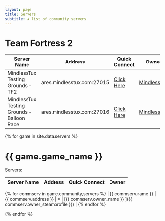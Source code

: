 ```yaml
---
layout: page
title: Servers
subtitle: A list of community servers
---
```


# Team Fortress 2

| Server Name 	| Address 	                    | Quick Connect                                              	| Owner 	|
|-------------	|---------	                    |------	                                                        |-------	|
| MindlessTux Testing Grounds - TF2          |  ares.mindlesstux.com:27015 	| [Click Here](steam://connect/ares.mindlesstux.com:27015)     	    | [MindlessTux](https://steamcommunity.com/id/mindlesstux/)      	|
| MindlessTux Testing Grounds - Balloon Race          |  ares.mindlesstux.com:27016 	| [Click Here](steam://connect/ares.mindlesstux.com:27016)     	    | [MindlessTux](https://steamcommunity.com/id/mindlesstux/)      	|

{% for game in site.data.servers %}
# {{ game.game_name }}
Servers:

| Server Name   | Address    | Quick Connect   | Owner   |
|:-------------	|:---------  |:--------------- |:------- |
{% for commserv in game.community_servers %}
| {{ commserv.name }} | {{ commserv.address }} | = | [{{ commserv.owner_name }} ]({{ commserv.owner_steamprofile }}) |
{% endfor %}

{% endfor %}